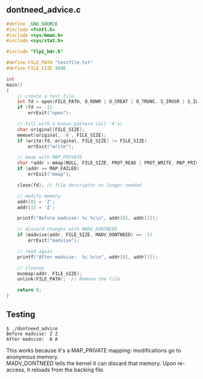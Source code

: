 ## dontneed_advice.c

```C
#define _GNU_SOURCE
#include <fcntl.h>
#include <sys/mman.h>
#include <sys/stat.h>

#include "tlpi_hdr.h"

#define FILE_PATH "testfile.txt"
#define FILE_SIZE 4096

int
main()
{
    // create a test file
    int fd = open(FILE_PATH, O_RDWR | O_CREAT | O_TRUNC, S_IRUSR | S_IWUSR);
    if (fd == -1)
        errExit("open");

    // fill with a known pattern (all 'A's)
    char original[FILE_SIZE];
    memset(original, 'A', FILE_SIZE);
    if (write(fd, original, FILE_SIZE) != FILE_SIZE)
        errExit("write");

    // mmap with MAP_PRIVATE
    char *addr = mmap(NULL, FILE_SIZE, PROT_READ | PROT_WRITE, MAP_PRIVATE, fd, 0);
    if (addr == MAP_FAILED)
        errExit("mmap");

    close(fd); // file descriptor no longer needed

    // modify memory
    addr[0] = 'Z';
    addr[1] = 'Z';

    printf("Before madvise: %c %c\n", addr[0], addr[1]);

    // discard changes with MADV_DONTNEED
    if (madvise(addr, FILE_SIZE, MADV_DONTNEED) == -1)
        errExit("madvise");

    // read again
    printf("After madvise:  %c %c\n", addr[0], addr[1]);

    // cleanup
    munmap(addr, FILE_SIZE);
    unlink(FILE_PATH);  // Remove the file

    return 0;
}

```

## Testing
```
$ ./dontneed_advice
Before madvise: Z Z
After madvise:  A A
```
This works because it's a MAP_PRIVATE mapping: modifications go to anonymous memory.<br/>
MADV_DONTNEED tells the kernel it can discard that memory. Upon re-access, it reloads from the backing file.

